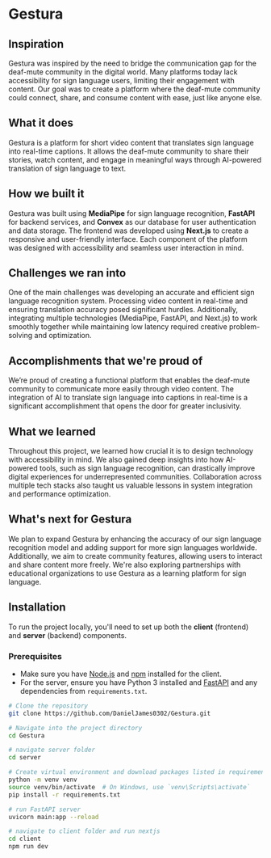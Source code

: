 # Gestura

## Inspiration
Gestura was inspired by the need to bridge the communication gap for the deaf-mute community in the digital world. Many platforms today lack accessibility for sign language users, limiting their engagement with content. Our goal was to create a platform where the deaf-mute community could connect, share, and consume content with ease, just like anyone else.

## What it does
Gestura is a platform for short video content that translates sign language into real-time captions. It allows the deaf-mute community to share their stories, watch content, and engage in meaningful ways through AI-powered translation of sign language to text.

## How we built it
Gestura was built using **MediaPipe** for sign language recognition, **FastAPI** for backend services, and **Convex** as our database for user authentication and data storage. The frontend was developed using **Next.js** to create a responsive and user-friendly interface. Each component of the platform was designed with accessibility and seamless user interaction in mind.

## Challenges we ran into
One of the main challenges was developing an accurate and efficient sign language recognition system. Processing video content in real-time and ensuring translation accuracy posed significant hurdles. Additionally, integrating multiple technologies (MediaPipe, FastAPI, and Next.js) to work smoothly together while maintaining low latency required creative problem-solving and optimization.

## Accomplishments that we're proud of
We’re proud of creating a functional platform that enables the deaf-mute community to communicate more easily through video content. The integration of AI to translate sign language into captions in real-time is a significant accomplishment that opens the door for greater inclusivity.

## What we learned
Throughout this project, we learned how crucial it is to design technology with accessibility in mind. We also gained deep insights into how AI-powered tools, such as sign language recognition, can drastically improve digital experiences for underrepresented communities. Collaboration across multiple tech stacks also taught us valuable lessons in system integration and performance optimization.

## What's next for Gestura
We plan to expand Gestura by enhancing the accuracy of our sign language recognition model and adding support for more sign languages worldwide. Additionally, we aim to create community features, allowing users to interact and share content more freely. We're also exploring partnerships with educational organizations to use Gestura as a learning platform for sign language.


## Installation
To run the project locally, you'll need to set up both the **client** (frontend) and **server** (backend) components.

### Prerequisites

- Make sure you have [Node.js](https://nodejs.org/) and [npm](https://www.npmjs.com/) installed for the client.
- For the server, ensure you have Python 3 installed and [FastAPI](https://fastapi.tiangolo.com/) and any dependencies from `requirements.txt`.

```bash
# Clone the repository
git clone https://github.com/DanielJames0302/Gestura.git

# Navigate into the project directory
cd Gestura

# navigate server folder
cd server

# Create virtual environment and download packages listed in requirements.txt
python -m venv venv
source venv/bin/activate  # On Windows, use `venv\Scripts\activate`
pip install -r requirements.txt

# run FastAPI server
uvicorn main:app --reload

# navigate to client folder and run nextjs 
cd client
npm run dev


